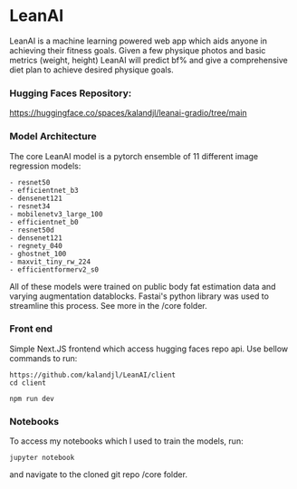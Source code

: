 # LeanAI
LeanAI is a machine learning powered web app which aids anyone in achieving their fitness goals. Given a few physique photos and basic metrics (weight, height) LeanAI will predict bf% and give a comprehensive diet plan to achieve desired physique goals. 

### Hugging Faces Repository:
https://huggingface.co/spaces/kalandjl/leanai-gradio/tree/main

### Model Architecture
The core LeanAI model is a pytorch ensemble of 11 different image regression models: 

    - resnet50
    - efficientnet_b3
    - densenet121
    - resnet34
    - mobilenetv3_large_100 
    - efficientnet_b0
    - resnet50d                 
    - densenet121              
    - regnety_040               
    - ghostnet_100                
    - maxvit_tiny_rw_224            
    - efficientformerv2_s0

All of these models were trained on public body fat estimation data and varying augmentation datablocks. Fastai's python library was used to streamline this process. See more in the /core folder.

### Front end
Simple Next.JS frontend which access hugging faces repo api. Use bellow commands to run:
```
https://github.com/kalandjl/LeanAI/client
cd client
```
```
npm run dev
```

### Notebooks
To access my notebooks which I used to train the models, run:
```
jupyter notebook
```
and navigate to the cloned git repo /core folder.
